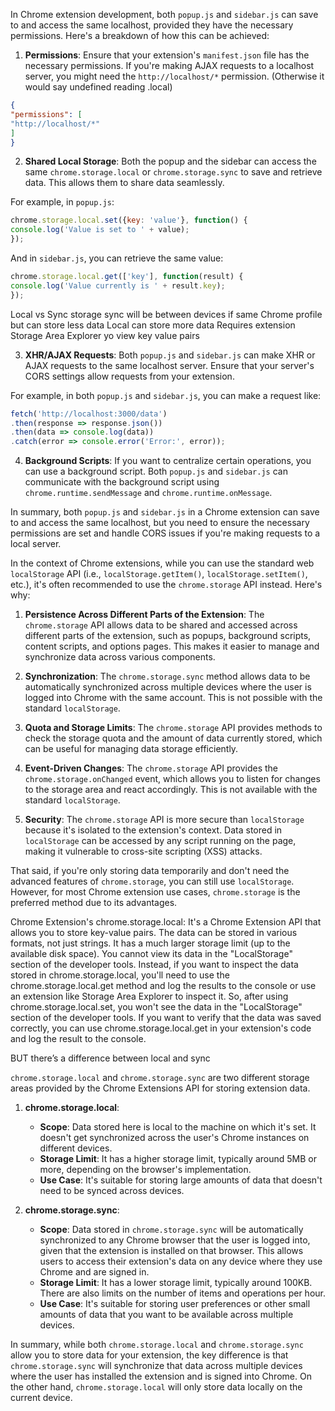 
In Chrome extension development, both `popup.js` and `sidebar.js` can save to and access the same localhost, provided they have the necessary permissions. Here's a breakdown of how this can be achieved:

1. **Permissions**: Ensure that your extension's `manifest.json` file has the necessary permissions. If you're making AJAX requests to a localhost server, you might need the `http://localhost/*` permission. (Otherwise it would say undefined reading .local)

```json
{
"permissions": [
"http://localhost/*"
]
}
```

2. **Shared Local Storage**: Both the popup and the sidebar can access the same `chrome.storage.local` or `chrome.storage.sync` to save and retrieve data. This allows them to share data seamlessly.

For example, in `popup.js`:

```javascript
chrome.storage.local.set({key: 'value'}, function() {
console.log('Value is set to ' + value);
});
```

And in `sidebar.js`, you can retrieve the same value:

```javascript
chrome.storage.local.get(['key'], function(result) {
console.log('Value currently is ' + result.key);
});
```

Local vs Sync storage
sync will be between devices if same Chrome profile but can store less data
Local can store more data
Requires extension Storage Area Explorer yo view key value pairs


3. **XHR/AJAX Requests**: Both `popup.js` and `sidebar.js` can make XHR or AJAX requests to the same localhost server. Ensure that your server's CORS settings allow requests from your extension.

For example, in both `popup.js` and `sidebar.js`, you can make a request like:

```javascript
fetch('http://localhost:3000/data')
.then(response => response.json())
.then(data => console.log(data))
.catch(error => console.error('Error:', error));
```

4. **Background Scripts**: If you want to centralize certain operations, you can use a background script. Both `popup.js` and `sidebar.js` can communicate with the background script using `chrome.runtime.sendMessage` and `chrome.runtime.onMessage`.

In summary, both `popup.js` and `sidebar.js` in a Chrome extension can save to and access the same localhost, but you need to ensure the necessary permissions are set and handle CORS issues if you're making requests to a local server.




In the context of Chrome extensions, while you can use the standard web `localStorage` API (i.e., `localStorage.getItem()`, `localStorage.setItem()`, etc.), it's often recommended to use the `chrome.storage` API instead. Here's why:

1. **Persistence Across Different Parts of the Extension**: The `chrome.storage` API allows data to be shared and accessed across different parts of the extension, such as popups, background scripts, content scripts, and options pages. This makes it easier to manage and synchronize data across various components.

2. **Synchronization**: The `chrome.storage.sync` method allows data to be automatically synchronized across multiple devices where the user is logged into Chrome with the same account. This is not possible with the standard `localStorage`.

3. **Quota and Storage Limits**: The `chrome.storage` API provides methods to check the storage quota and the amount of data currently stored, which can be useful for managing data storage efficiently.

4. **Event-Driven Changes**: The `chrome.storage` API provides the `chrome.storage.onChanged` event, which allows you to listen for changes to the storage area and react accordingly. This is not available with the standard `localStorage`.

5. **Security**: The `chrome.storage` API is more secure than `localStorage` because it's isolated to the extension's context. Data stored in `localStorage` can be accessed by any script running on the page, making it vulnerable to cross-site scripting (XSS) attacks.

That said, if you're only storing data temporarily and don't need the advanced features of `chrome.storage`, you can still use `localStorage`. However, for most Chrome extension use cases, `chrome.storage` is the preferred method due to its advantages.




Chrome Extension's chrome.storage.local:
It's a Chrome Extension API that allows you to store key-value pairs.
The data can be stored in various formats, not just strings.
It has a much larger storage limit (up to the available disk space).
You cannot view its data in the "LocalStorage" section of the developer tools. Instead, if you want to inspect the data stored in chrome.storage.local, you'll need to use the chrome.storage.local.get method and log the results to the console or use an extension like Storage Area Explorer to inspect it.
So, after using chrome.storage.local.set, you won't see the data in the "LocalStorage" section of the developer tools. If you want to verify that the data was saved correctly, you can use chrome.storage.local.get in your extension's code and log the result to the console.



BUT there’s a difference between local and sync

`chrome.storage.local` and `chrome.storage.sync` are two different storage areas provided by the Chrome Extensions API for storing extension data.

1. **chrome.storage.local**:
   - **Scope**: Data stored here is local to the machine on which it's set. It doesn't get synchronized across the user's Chrome instances on different devices.
   - **Storage Limit**: It has a higher storage limit, typically around 5MB or more, depending on the browser's implementation.
   - **Use Case**: It's suitable for storing large amounts of data that doesn't need to be synced across devices.

2. **chrome.storage.sync**:
   - **Scope**: Data stored in `chrome.storage.sync` will be automatically synchronized to any Chrome browser that the user is logged into, given that the extension is installed on that browser. This allows users to access their extension's data on any device where they use Chrome and are signed in.
   - **Storage Limit**: It has a lower storage limit, typically around 100KB. There are also limits on the number of items and operations per hour.
   - **Use Case**: It's suitable for storing user preferences or other small amounts of data that you want to be available across multiple devices.

In summary, while both `chrome.storage.local` and `chrome.storage.sync` allow you to store data for your extension, the key difference is that `chrome.storage.sync` will synchronize that data across multiple devices where the user has installed the extension and is signed into Chrome. On the other hand, `chrome.storage.local` will only store data locally on the current device.